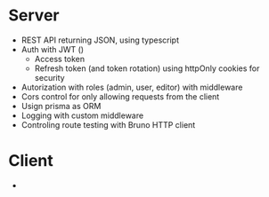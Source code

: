 # Server
- REST API returning JSON, using typescript
- Auth with JWT ()
    - Access token
    - Refresh token (and token rotation) using httpOnly cookies for security
- Autorization with roles (admin, user, editor) with middleware
- Cors control for only allowing requests from the client
- Usign prisma as ORM
- Logging with custom middleware
- Controling route testing with Bruno HTTP client

# Client
- 